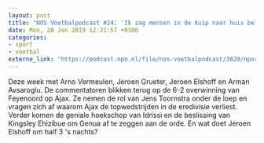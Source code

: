 ```yaml
---
layout: post
title: "NOS Voetbalpodcast #24: 'Ik zag mensen in de Kuip naar huis bellen'"
date: Mon, 28 Jan 2019 12:21:57 +0100
categories: 
- sport 
- voetbal 
externe_link: "https://podcast.npo.nl/file/nos-voetbalpodcast/3829/nporadio1_nos-voetbalpodcast_20190128_nos-voetbalpodcast-24-ik-zag-mensen-in-de-kuip-naar-huis-bellen_D7603R.mp3"
---
```


Deze week met Arno Vermeulen, Jeroen Grueter, Jeroen Elshoff en Arman Avsaroglu. De commentatoren blikken terug op de 6-2 overwinning van Feyenoord op Ajax. Ze nemen de rol van Jens Toornstra onder de loep en vragen zich af waarom Ajax de topwedstrijden in de eredivisie verliest. Verder komen de geniale hoekschop van Idrissi  en de beslissing van Kingsley Ehizibue om Genua af te zeggen aan de orde. En wat doet Jeroen Elshoff om half 3 's nachts?
